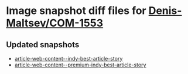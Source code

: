 # Image snapshot diff files for [Denis-Maltsev/COM-1553](https://github.com/brightsitesconsulting/indy-pwamp/pull/2204)

## Updated snapshots
- [article-web-content--indy-best-article-story](./article-web-content--indy-best-article-story)
- [article-web-content--premium-indy-best-article-story](./article-web-content--premium-indy-best-article-story)
